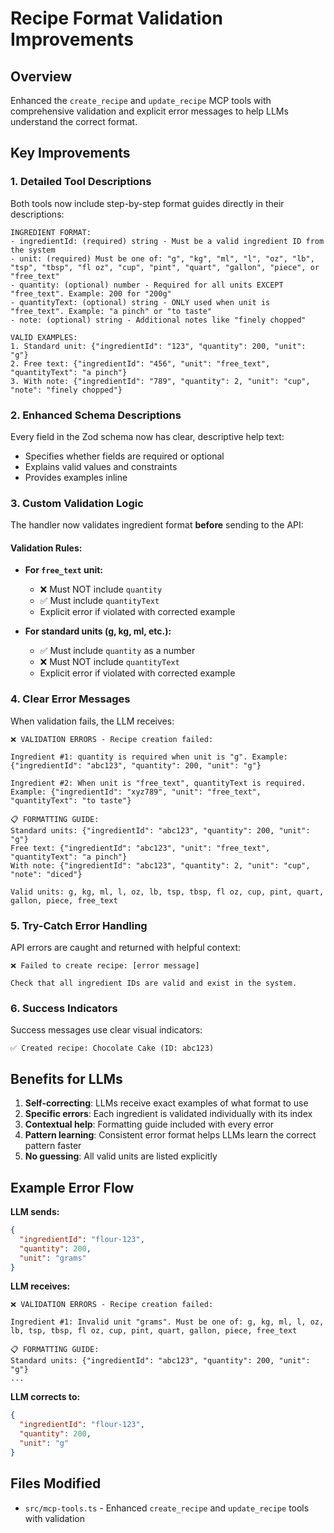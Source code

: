# Recipe Format Validation Improvements

## Overview
Enhanced the `create_recipe` and `update_recipe` MCP tools with comprehensive validation and explicit error messages to help LLMs understand the correct format.

## Key Improvements

### 1. Detailed Tool Descriptions
Both tools now include step-by-step format guides directly in their descriptions:

```
INGREDIENT FORMAT:
- ingredientId: (required) string - Must be a valid ingredient ID from the system
- unit: (required) Must be one of: "g", "kg", "ml", "l", "oz", "lb", "tsp", "tbsp", "fl oz", "cup", "pint", "quart", "gallon", "piece", or "free_text"
- quantity: (optional) number - Required for all units EXCEPT "free_text". Example: 200 for "200g"
- quantityText: (optional) string - ONLY used when unit is "free_text". Example: "a pinch" or "to taste"
- note: (optional) string - Additional notes like "finely chopped"

VALID EXAMPLES:
1. Standard unit: {"ingredientId": "123", "quantity": 200, "unit": "g"}
2. Free text: {"ingredientId": "456", "unit": "free_text", "quantityText": "a pinch"}
3. With note: {"ingredientId": "789", "quantity": 2, "unit": "cup", "note": "finely chopped"}
```

### 2. Enhanced Schema Descriptions
Every field in the Zod schema now has clear, descriptive help text:
- Specifies whether fields are required or optional
- Explains valid values and constraints
- Provides examples inline

### 3. Custom Validation Logic
The handler now validates ingredient format **before** sending to the API:

#### Validation Rules:
- **For `free_text` unit:**
  - ❌ Must NOT include `quantity`
  - ✅ Must include `quantityText`
  - Explicit error if violated with corrected example

- **For standard units (g, kg, ml, etc.):**
  - ✅ Must include `quantity` as a number
  - ❌ Must NOT include `quantityText`
  - Explicit error if violated with corrected example

### 4. Clear Error Messages
When validation fails, the LLM receives:

```
❌ VALIDATION ERRORS - Recipe creation failed:

Ingredient #1: quantity is required when unit is "g". Example: {"ingredientId": "abc123", "quantity": 200, "unit": "g"}

Ingredient #2: When unit is "free_text", quantityText is required. Example: {"ingredientId": "xyz789", "unit": "free_text", "quantityText": "to taste"}

📋 FORMATTING GUIDE:
Standard units: {"ingredientId": "abc123", "quantity": 200, "unit": "g"}
Free text: {"ingredientId": "abc123", "unit": "free_text", "quantityText": "a pinch"}
With note: {"ingredientId": "abc123", "quantity": 2, "unit": "cup", "note": "diced"}

Valid units: g, kg, ml, l, oz, lb, tsp, tbsp, fl oz, cup, pint, quart, gallon, piece, free_text
```

### 5. Try-Catch Error Handling
API errors are caught and returned with helpful context:
```
❌ Failed to create recipe: [error message]

Check that all ingredient IDs are valid and exist in the system.
```

### 6. Success Indicators
Success messages use clear visual indicators:
```
✅ Created recipe: Chocolate Cake (ID: abc123)
```

## Benefits for LLMs

1. **Self-correcting**: LLMs receive exact examples of what format to use
2. **Specific errors**: Each ingredient is validated individually with its index
3. **Contextual help**: Formatting guide included with every error
4. **Pattern learning**: Consistent error format helps LLMs learn the correct pattern faster
5. **No guessing**: All valid units are listed explicitly

## Example Error Flow

**LLM sends:**
```json
{
  "ingredientId": "flour-123",
  "quantity": 200,
  "unit": "grams"
}
```

**LLM receives:**
```
❌ VALIDATION ERRORS - Recipe creation failed:

Ingredient #1: Invalid unit "grams". Must be one of: g, kg, ml, l, oz, lb, tsp, tbsp, fl oz, cup, pint, quart, gallon, piece, free_text

📋 FORMATTING GUIDE:
Standard units: {"ingredientId": "abc123", "quantity": 200, "unit": "g"}
...
```

**LLM corrects to:**
```json
{
  "ingredientId": "flour-123",
  "quantity": 200,
  "unit": "g"
}
```

## Files Modified
- `src/mcp-tools.ts` - Enhanced `create_recipe` and `update_recipe` tools with validation
